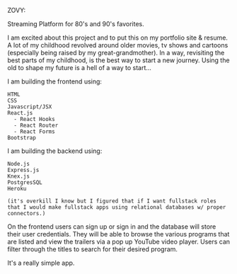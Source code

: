 ZOVY:

Streaming Platform for 80's and 90's favorites.

I am excited about this project and to put this on my portfolio site & resume. A lot of my childhood revolved around older movies, tv shows and cartoons (especially being raised by my great-grandmother). In a way, revisiting the best parts of my childhood, is the best way to start a new journey. Using the old to shape my future is a hell of a way to start...


I am building the frontend using:
    
    HTML
    CSS
    Javascript/JSX
    React.js
      - React Hooks
      - React Router
      - React Forms
    Bootstrap
   
I am building the backend using:

    Node.js
    Express.js
    Knex.js
    PostgresSQL
    Heroku
    
    (it's overkill I know but I figured that if I want fullstack roles that I would make fullstack apps using relational databases w/ proper connectors.)
    
    
On the frontend users can sign up or sign in and the database will store their user credentials. They will be able to browse the various programs that are listed and view the trailers via a pop up YouTube video player. Users can filter through the titles to search for their desired program.

It's a really simple app. 
   
